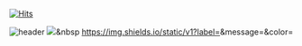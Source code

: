 [![Hits](https://hits.seeyoufarm.com/api/count/incr/badge.svg?url=https%3A%2F%2Fgithub.com%2Fjeongseongeoop&count_bg=%231FAA55&title_bg=%2355D162&icon=tumblr.svg&icon_color=%23E7E7E7&title=hits&edge_flat=false)](https://hits.seeyoufarm.com)
<!--
**jeongseongeoop/jeongseongeoop** is a ✨ _special_ ✨ repository because its `README.md` (this file) appears on your GitHub profile.

Here are some ideas to get you started:
-->



![header](https://capsule-render.vercel.app/api?type=waving&color=random&height=300&section=header&text=seongeop%20edit&fontSize=40)
<img src="https://img.shields.io/badge/000000?style=flat-square&logo=simpleicons에서_아이콘이름&logoColor=white"/></a>&nbsp 
https://img.shields.io/static/v1?label=<LABEL>&message=<MESSAGE>&color=<COLOR>
